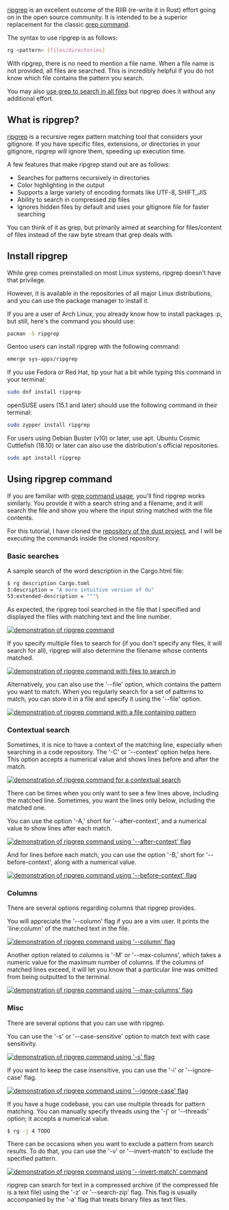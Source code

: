 [ripgrep](https://github.com/BurntSushi/ripgrep?ref=linuxhandbook.com) is an excellent outcome of the RIIR (re-write it in Rust) effort going on in the open source community. It is intended to be a superior replacement for the classic [grep command](https://linuxhandbook.com/what-is-grep/).

The syntax to use ripgrep is as follows:

```bash
rg <pattern> [files/directories]
```

With ripgrep, there is no need to mention a file name. When a file name is not provided, all files are searched. This is incredibly helpful if you do not know which file contains the pattern you search.

You may also [use grep to search in all files](https://linuxhandbook.com/grep-search-all-files-directories/) but ripgrep does it without any additional effort.

## What is ripgrep?

[ripgrep](https://github.com/BurntSushi/ripgrep?ref=linuxhandbook.com) is a recursive regex pattern matching tool that considers your gitignore. If you have specific files, extensions, or directories in your gitignore, ripgrep will ignore them, speeding up execution time.

A few features that make ripgrep stand out are as follows:

-   Searches for patterns recursively in directories
-   Color highlighting in the output
-   Supports a large variety of encoding formats like UTF-8, SHIFT_JIS
-   Ability to search in compressed zip files
-   Ignores hidden files by default and uses your gitignore file for faster searching

You can think of it as grep, but primarily aimed at searching for files/content of files instead of the raw byte stream that grep deals with.

## Install ripgrep

While grep comes preinstalled on most Linux systems, ripgrep doesn't have that privilege.

However, it is available in the repositories of all major Linux distributions, and you can use the package manager to install it.

If you are a user of Arch Linux, you already know how to install packages :p, but still, here's the command you should use:

```bash
pacman -S ripgrep
```

Gentoo users can install ripgrep with the following command:

```bash
emerge sys-apps/ripgrep
```

If you use Fedora or Red Hat, tip your hat a bit while typing this command in your terminal:

```bash
sudo dnf install ripgrep
```

openSUSE users (15.1 and later) should use the following command in their terminal:

```bash
sudo zypper install ripgrep
```

For users using Debian Buster (v10) or later, use apt. Ubuntu Cosmic Cuttlefish (18.10) or later can also use the distribution's official repositories.

```bash
sudo apt install ripgrep
```

## Using ripgrep command

If you are familiar with [grep command usage](https://linuxhandbook.com/grep-command-examples/), you'll find ripgrep works similarly. You provide it with a search string and a filename, and it will search the file and show you where the input string matched with the file contents.

For this tutorial, I have cloned the [repository of the dust project](https://github.com/bootandy/dust?ref=linuxhandbook.com), and I will be executing the commands inside the cloned repository.

### Basic searches

A sample search of the word description in the Cargo.html file:

```bash
$ rg description Cargo.toml
3:description = "A more intuitive version of du"
53:extended-description = """\
```

As expected, the ripgrep tool searched in the file that I specified and displayed the files with matching text and the line number.

[![demonstration of ripgrep command](https://linuxhandbook.com/content/images/2022/02/01_ripgrep.webp)](https://linuxhandbook.com/content/images/2022/02/01_ripgrep.webp)

If you specify multiple files to search for (if you don't specify any files, it will search for all), ripgrep will also determine the filename whose contents matched.

[![demonstration of ripgrep command with files to search in](https://linuxhandbook.com/content/images/2022/02/02_multiple_files.webp)](https://linuxhandbook.com/content/images/2022/02/02_multiple_files.webp)

Alternatively, you can also use the '--file' option, which contains the pattern you want to match. When you regularly search for a set of patterns to match, you can store it in a file and specify it using the '--file' option.

[![demonstration of ripgrep command with a file containing pattern](https://linuxhandbook.com/content/images/2022/02/03_file.webp)](https://linuxhandbook.com/content/images/2022/02/03_file.webp)

### Contextual search

Sometimes, it is nice to have a context of the matching line, especially when searching in a code repository. The '-C' or '--context' option helps here. This option accepts a numerical value and shows lines before and after the match.

[![demonstration of ripgrep command for a contextual search](https://linuxhandbook.com/content/images/2022/02/04_context.webp)](https://linuxhandbook.com/content/images/2022/02/04_context.webp)

There can be times when you only want to see a few lines above, including the matched line. Sometimes, you want the lines only below, including the matched one.

You can use the option '-A,' short for '--after-context', and a numerical value to show lines after each match.

[![demonstration of ripgrep command using '--after-context' flag](https://linuxhandbook.com/content/images/2022/02/05_after_context.webp)](https://linuxhandbook.com/content/images/2022/02/05_after_context.webp)

And for lines before each match, you can use the option '-B,' short for '--before-context', along with a numerical value.

[![demonstration of ripgrep command using '--before-context' flag](https://linuxhandbook.com/content/images/2022/02/06_before_context.webp)](https://linuxhandbook.com/content/images/2022/02/06_before_context.webp)

### Columns

There are several options regarding columns that ripgrep provides.

You will appreciate the '--column' flag if you are a vim user. It prints the 'line:column' of the matched text in the file.

[![demonstration of ripgrep command using '--column' flag](https://linuxhandbook.com/content/images/2022/02/07_column.webp)](https://linuxhandbook.com/content/images/2022/02/07_column.webp)

Another option related to columns is '-M' or '--max-columns', which takes a numeric value for the maximum number of columns. If the columns of matched lines exceed, it will let you know that a particular line was omitted from being outputted to the terminal.

[![demonstration of ripgrep command using '--max-columns' flag](https://linuxhandbook.com/content/images/2022/02/08_max_column.webp)](https://linuxhandbook.com/content/images/2022/02/08_max_column.webp)

### Misc

There are several options that you can use with ripgrep.

You can use the '-s' or '--case-sensitive' option to match text with case sensitivity.

[![demonstration of ripgrep command using '-s' flag](https://linuxhandbook.com/content/images/2022/02/09_case_sensitive.webp)](https://linuxhandbook.com/content/images/2022/02/09_case_sensitive.webp)

If you want to keep the case insensitive, you can use the '-i' or '--ignore-case' flag.

[![demonstration of ripgrep command using '--ignore-case' flag](https://linuxhandbook.com/content/images/2022/02/10_case_insensitive.webp)](https://linuxhandbook.com/content/images/2022/02/10_case_insensitive.webp)

If you have a huge codebase, you can use multiple threads for pattern matching. You can manually specify threads using the '-j' or '--threads' option; it accepts a numerical value.

```bash
$ rg -j 4 TODO
```

There can be occasions when you want to exclude a pattern from search results. To do that, you can use the '-v' or '--invert-match' to exclude the specified pattern.

[![demonstration of ripgrep command using '--invert-match' command](https://linuxhandbook.com/content/images/2022/02/11_invert.webp)](https://linuxhandbook.com/content/images/2022/02/11_invert.webp)

ripgrep can search for text in a compressed archive (if the compressed file is a text file) using the '-z' or '--search-zip' flag. This flag is usually accompanied by the '-a' flag that treats binary files as text files.